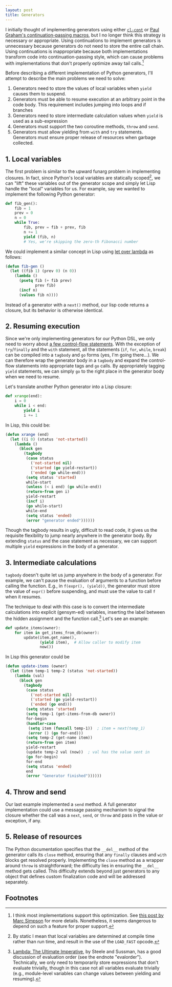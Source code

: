 ```yaml
---
layout: post
title: Generators
---
```


I initially thought of implementing generators using either
[`cl-cont`](http://quickdocs.org/cl-cont/) or
[Paul Graham's continuation-passing macros](http://stackoverflow.com/questions/24721676/continuation-in-common-lisp-by-macros-regarding-an-implemetation-in-onlisp),
but I no longer think this strategy is necessary or appropriate. Using
continuations to implement generators is unnecessary because
generators do not need to store the entire call chain. Using
continuations is inappropriate because both implementations transform
code into continuation-passing style, which can cause problems with
implementations that don't properly optimize away tail calls.[^TCO]

Before describing a different implementation of Python generators,
I'll attempt to describe the main problems we need to solve:

1. Generators need to store the values of local variables when `yield`
   causes them to suspend.
2. Generators must be able to resume execution at an arbitrary point
   in the code body. This requirement includes jumping into loops and
   if branches
3. Generators need to store intermediate calculation values when
   `yield` is used as a sub-expression
4. Generators must support the two coroutine methods, `throw` and
   `send`.
5. Generators must allow yielding from `with` and `try`
   statements. Generators must ensure proper release of resources when
   garbage collected.

## 1. Local variables

The first problem is similar to the upward funarg problem in
implementing closures. In fact, since Python's local variables are
statically scoped[^static-scope], we can "lift" these variables out of
the generator scope and simply let Lisp handle the "local" variables
for us. For example, say we wanted to implement the following Python
generator:

~~~ python
def fib_gen():
    fib = 1
    prev = 0
    n = 0
    while True:
        fib, prev = fib + prev, fib
        n += 1
        yield (fib, n)
        # Yes, we're skipping the zero-th Fibonacci number
~~~

We could implement a similar concept in Lisp using
[let over lambda](http://letoverlambda.com/) as follows:

~~~ lisp
(defun fib-gen ()
  (let ((fib 1) (prev 0) (n 0))
    (lambda ()
      (psetq fib (+ fib prev)
             prev fib)
      (incf n)
      (values fib n))))
~~~

Instead of a generator with a `next()` method, our lisp code returns a
closure, but its behavior is otherwise identical.


## 2. Resuming execution

Since we're only implementing generators for our Python DSL, we only
need to worry about [a few control-flow statements](
http://greentreesnakes.readthedocs.org/en/latest/nodes.html#control-flow). With
the exception of `try`/`finally` and the `with` statement, all the
statements (`if`, `for`, `while`, `break`) can be compiled into a
`tagbody` and `go` forms (yes, I'm going there...). We can therefore
wrap the generator body in a `tagbody` and expand the control-flow
statements into appropriate tags and `go` calls. By appropriately
tagging `yield` statements, we can simply `go` to the right place in
the generator body when we need to resume.

Let's translate another Python generator into a Lisp closure:

~~~ python
def xrange(end):
    i = 0
    while i < end:
        yield i
        i += 1
~~~

In Lisp, this could be:

~~~ lisp
(defun xrange (end)
  (let ((i 0) (status 'not-started))
    (lambda ()
      (block gen
        (tagbody
         (case status
           ('not-started nil)
           ('started (go yield-restart))
           ('ended (go while-end)))
         (setq status 'started)
         while-start
         (unless (< i end) (go while-end))
         (return-from gen i)
         yield-restart
         (incf i)
         (go while-start)
         while-end
         (setq status 'ended)
         (error "generator ended"))))))
~~~

Though the tagbody results in ugly, difficult to read code, it gives
us the requisite flexibility to jump nearly anywhere in the generator
body. By extending `status` and the case statement as necessary, we
can support multiple `yield` expressions in the body of a generator.

## 3. Intermediate calculations

`tagbody` doesn't quite let us jump anywhere in the body of a
generator. For example, we can't pause the evaluation of arguments to
a function before calling the function. E.g., in `f(expr(),
(yield))`, the generator must store the value of `expr()` before
suspending, and must use the value to call `f` when it resumes.

The technique to deal with this case is to convert the intermediate
calculations into explicit (gensym-ed) variables, inserting the label
between the hidden assignment and the function call.[^evalorder] Let's
see an example:

~~~ python
def update_items(owner):
    for item in get_items_from_db(owner):
        update(item.get_name(),
               (yield item),  # Allow caller to modify item
               now())
~~~

In Lisp this generator could be

~~~ lisp
(defun update-items (owner)
  (let (item temp-1 temp-2 (status 'not-started))
    (lambda (val)
      (block gen
        (tagbody
         (case status
           ('not-started nil)
           ('started (go yield-restart))
           ('ended (go end)))
         (setq status 'started)
         (setq temp-1 (get-items-from-db owner))
         for-begin
         (handler-case
          (setq item (funcall temp-1))  ; item = next(temp_1)
          (error () (go for-end)))
         (setq temp-2 (get-name item))
         (return-from gen item)
         yield-restart
         (update temp-2 val (now))  ; val has the value sent in
         (go for-begin)
         for-end
         (setq status 'ended)
         end
         (error "Generator finished"))))))
~~~

## 4. Throw and send

Our last example implemented a `send` method. A full generator
implementation could use a message passing mechanism to signal the
closure whether the call was a `next`, `send`, or `throw` and pass in
the value or exception, if any.

## 5. Release of resources

The Python documentation specifies that the `__del__` method of the
generator calls its `close` method, ensuring that any `finally`
clauses and `with` blocks get resolved properly. Implementing the
`close` method as a wrapper around `throw` is straightforward; the
difficulty lies in ensuring the `__del__` method gets called. This
difficulty extends beyond just generators to any object that defines
custom finalization code and will be addressed separately.

## Footnotes

[^TCO]:
    I think most implementations support this optimization. See
    [this post by Marc Simpson](http://0branch.com/notes/tco-cl.html)
    for more details. Nonetheless, it seems dangerous to depend on such
    a feature for proper support.

[^static-scope]:
    By static I mean that local variables are determined
    at compile time rather than run time, and result in the use of the
    `LOAD_FAST` opcode.

[^evalorder]:
    [Lambda: The Ultimate Imperative](http://library.readscheme.org/page1.html),
    by Steele and Sussman, has a good discussion of evaluation order
    (see the endnote "evalorder"). Technically, we only need to
    temporarily store expressions that don't evaluate trivially,
    though in this case not all variables evaluate trivially (e.g.,
    module-level variables can change values between yielding and
    resuming).
